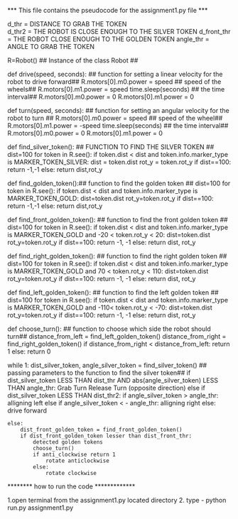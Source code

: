 *** This file contains the pseudocode for the assignment1.py file ***

d_thr = DISTANCE TO GRAB THE TOKEN  
d_thr2 = THE ROBOT IS CLOSE ENOUGH TO THE SILVER TOKEN 
d_front_thr = THE ROBOT CLOSE ENOUGH TO THE GOLDEN TOKEN
angle_thr = ANGLE TO GRAB THE TOKEN

R=Robot() ## Instance of the class Robot ##

def drive(speed, seconds): ## function for setting a linear velocity for the robot to drive forward##
    R.motors[0].m0.power = speed ## speed of the wheels##
    R.motors[0].m1.power = speed
    time.sleep(seconds) ## the time interval##
    R.motors[0].m0.power = 0
    R.motors[0].m1.power = 0

def turn(speed, seconds): 
    ## function for setting an angular velocity for the robot to turn ##
    R.motors[0].m0.power = speed ## speed of the wheel##
    R.motors[0].m1.power = -speed
    time.sleep(seconds) ## the time interval##
    R.motors[0].m0.power = 0
    R.motors[0].m1.power = 0


def find_silver_token(): ## FUNCTION TO FIND THE SILVER TOKEN ##
    dist=100
    for token in R.see():
        if token.dist < dist and token.info.marker_type is MARKER_TOKEN_SILVER:
            dist = token.dist
            rot_y = token.rot_y
    if dist==100:
        return -1,-1
    else:
        return dist,rot_y 

def find_golden_token():## function to find the golden token ##
    dist=100
    for token in R.see():
        if token.dist < dist and token.info.marker_type is MARKER_TOKEN_GOLD:
            dist=token.dist
            rot_y=token.rot_y
    if dist==100:
        return -1,-1
    else:
        return dist,rot_y

def find_front_golden_token(): ## function to find the front golden token ##
	dist=100
	for token in R.see():
		if token.dist < dist and token.info.marker_type is MARKER_TOKEN_GOLD and -20 < token.rot_y < 20:
			dist=token.dist
			rot_y=token.rot_y
	if dist==100:
		return -1, -1
	else:
		return dist, rot_y

def find_right_golden_token(): ## function to find the right golden token ##
	dist=100
	for token in R.see():
		if token.dist < dist and token.info.marker_type is MARKER_TOKEN_GOLD and 70 < token.rot_y < 110:
			dist=token.dist
			rot_y=token.rot_y
	if dist==100:
		return -1, -1
	else:
		return dist, rot_y


def find_left_golden_token(): ## function to find the left golden token ##
	dist=100
	for token in R.see():
		if token.dist < dist and token.info.marker_type is MARKER_TOKEN_GOLD and -110< token.rot_y < -70:
			dist=token.dist
			rot_y=token.rot_y
	if dist==100:
		return -1, -1
	else:
		return dist, rot_y

def choose_turn(): ## function to choose which side the robot should turn##
    distance_from_left = find_left_golden_token()
    distance_from_right = find_right_golden_token()
    if distance_from_right < distance_from_left:
        return 1
    else:
        return 0

while 1:
	dist_silver_token, angle_silver_token = find_silver_token() ## passing parameters to the function to find the silver token##
	if dist_silver_token LESS THAN dist_thr AND abs(angle_silver_token) LESS THAN angle_thr:
		Grab
		Turn
		Release
		Turn (opposite direction)
	else if dist_silver_token LESS THAN dist_thr2:
		if angle_silver_token > angle_thr:
			alligning left 
		else if angle_silver_token < - angle_thr:
			alligning right
		else: 
			drive forward

	else:
		dist_front_golden_token = find_front_golden_token()
		if dist_front_golden_token lesser than dist_front_thr:
			detected golden tokens
			choose_turn()
			if anti_clockwise return 1
				rotate anticlockwise   
			else:
				rotate clockwise   

	
******** how to run the code *************

1.open terminal from the assignment1.py located directory 
2. type - python run.py assignment1.py


	


